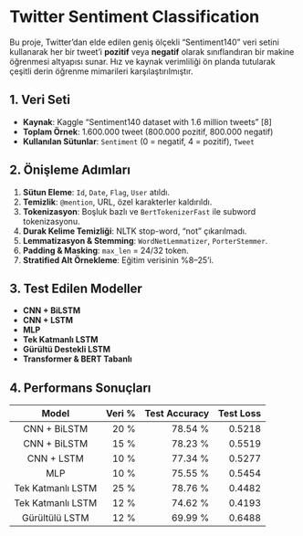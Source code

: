 # Twitter Sentiment Classification

Bu proje, Twitter’dan elde edilen geniş ölçekli “Sentiment140” veri setini kullanarak her bir tweet’i **pozitif** veya **negatif** olarak sınıflandıran bir makine öğrenmesi altyapısı sunar. Hız ve kaynak verimliliği ön planda tutularak çeşitli derin öğrenme mimarileri karşılaştırılmıştır.


## 1. Veri Seti

* **Kaynak**: Kaggle “Sentiment140 dataset with 1.6 million tweets” \[8]
* **Toplam Örnek**: 1.600.000 tweet (800.000 pozitif, 800.000 negatif)
* **Kullanılan Sütunlar**: `Sentiment` (0 = negatif, 4 = pozitif), `Tweet`


## 2. Önişleme Adımları

1. **Sütun Eleme**: `Id`, `Date`, `Flag`, `User` atıldı.
2. **Temizlik**: `@mention`, URL, özel karakterler kaldırıldı.
3. **Tokenizasyon**: Boşluk bazlı ve `BertTokenizerFast` ile subword tokenizasyonu.
4. **Durak Kelime Temizliği**: NLTK stop-word, “not” çıkarılmadı.
5. **Lemmatizasyon & Stemming**: `WordNetLemmatizer`, `PorterStemmer`.
6. **Padding & Masking**: `max_len` = 24/32 token.
7. **Stratified Alt Örnekleme**: Eğitim verisinin %8–25’i.


## 3. Test Edilen Modeller

* **CNN + BiLSTM**
* **CNN + LSTM**
* **MLP**
* **Tek Katmanlı LSTM**
* **Gürültü Destekli LSTM**
* **Transformer & BERT Tabanlı**


## 4. Performans Sonuçları

|       Model       | Veri % | Test Accuracy | Test Loss |
| :---------------: | -----: | ------------: | --------: |
|    CNN + BiLSTM   |   20 % |       78.54 % |    0.5218 |
|    CNN + BiLSTM   |   15 % |       78.23 % |    0.5519 |
|     CNN + LSTM    |   10 % |       77.34 % |    0.5277 |
|        MLP        |   10 % |       75.55 % |    0.5454 |
| Tek Katmanlı LSTM |   25 % |       78.76 % |    0.4482 |
| Tek Katmanlı LSTM |   12 % |       74.62 % |    0.4193 |
|   Gürültülü LSTM  |   12 % |       69.99 % |    0.6488 |